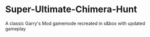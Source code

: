 # Super-Ultimate-Chimera-Hunt
A classic Garry's Mod gamemode recreated in s&amp;box with updated gameplay
